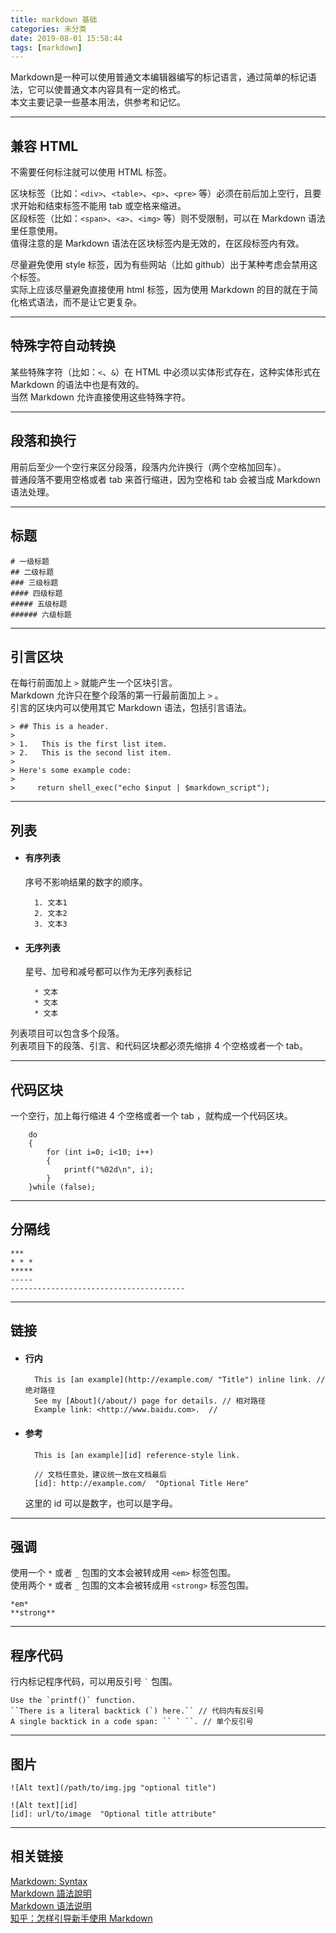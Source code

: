 ```yaml
---
title: markdown 基础
categories: 未分类
date: 2019-08-01 15:58:44
tags: [markdown]
---
```


Markdown是一种可以使用普通文本编辑器编写的标记语言，通过简单的标记语法，它可以使普通文本内容具有一定的格式。  
本文主要记录一些基本用法，供参考和记忆。
<!--more-->

***
## 兼容 HTML

不需要任何标注就可以使用 HTML 标签。

区块标签（比如：`<div>`、`<table>`、`<p>`、`<pre>` 等）必须在前后加上空行，且要求开始和结束标签不能用 tab 或空格来缩进。  
区段标签（比如：`<span>`、`<a>`、`<img>` 等）则不受限制，可以在 Markdown 语法里任意使用。  
值得注意的是 Markdown 语法在区块标签内是无效的，在区段标签内有效。

尽量避免使用 style 标签，因为有些网站（比如 github）出于某种考虑会禁用这个标签。  
实际上应该尽量避免直接使用 html 标签，因为使用 Markdown 的目的就在于简化格式语法，而不是让它更复杂。

***
## 特殊字符自动转换

某些特殊字符（比如：`<`、`&`）在 HTML 中必须以实体形式存在，这种实体形式在 Markdown 的语法中也是有效的。  
当然 Markdown 允许直接使用这些特殊字符。

***
## 段落和换行

用前后至少一个空行来区分段落，段落内允许换行（两个空格加回车）。  
普通段落不要用空格或者 tab 来首行缩进，因为空格和 tab 会被当成 Markdown 语法处理。

***
## 标题

    # 一级标题
    ## 二级标题
    ### 三级标题
    #### 四级标题
    ##### 五级标题
    ###### 六级标题

***
## 引言区块

在每行前面加上 `>` 就能产生一个区块引言。  
Markdown 允许只在整个段落的第一行最前面加上 `>` 。  
引言的区块内可以使用其它 Markdown 语法，包括引言语法。

    > ## This is a header.
    > 
    > 1.   This is the first list item.
    > 2.   This is the second list item.
    > 
    > Here's some example code:
    > 
    >     return shell_exec("echo $input | $markdown_script");

***
## 列表

* #### 有序列表
    序号不影响结果的数字的顺序。

        1. 文本1
        2. 文本2
        3. 文本3

* #### 无序列表
    星号、加号和减号都可以作为无序列表标记

        * 文本
        * 文本
        * 文本

列表项目可以包含多个段落。  
列表项目下的段落、引言、和代码区块都必须先缩排 4 个空格或者一个 tab。

***
## 代码区块

一个空行，加上每行缩进 4 个空格或者一个 tab ，就构成一个代码区块。
    
        do
        {
            for (int i=0; i<10; i++)
            {
                printf("%02d\n", i);
            }
        }while (false);

***
## 分隔线
    
    ***
    * * *
    *****
    -----
    ---------------------------------------

***
## 链接

* #### 行内
    
        This is [an example](http://example.com/ "Title") inline link. // 绝对路径
        See my [About](/about/) page for details. // 相对路径
        Example link: <http://www.baidu.com>.  //

* #### 参考

        This is [an example][id] reference-style link.
        
        // 文档任意处，建议统一放在文档最后
        [id]: http://example.com/  "Optional Title Here"

    这里的 id 可以是数字，也可以是字母。

***
## 强调

使用一个 `*` 或者 `_` 包围的文本会被转成用 `<em>` 标签包围。  
使用两个 `*` 或者 `_` 包围的文本会被转成用 `<strong>` 标签包围。

    *em*
    **strong**

***
## 程序代码

行内标记程序代码，可以用反引号 `` ` `` 包围。
    
    Use the `printf()` function.
    ``There is a literal backtick (`) here.`` // 代码内有反引号
    A single backtick in a code span: `` ` ``. // 单个反引号

***
## 图片

    ![Alt text](/path/to/img.jpg "optional title")
    
    ![Alt text][id]
    [id]: url/to/image  "Optional title attribute"

***
## 相关链接

[Markdown: Syntax][1]  
[Markdown 語法說明][2]  
[Markdown 语法说明][3]  
[知乎：怎样引导新手使用 Markdown][4]  

  [1]: http://daringfireball.net/projects/markdown/syntax
  [2]: http://markdown.tw/
  [3]: http://www.ituring.com.cn/article/504
  [4]: http://www.zhihu.com/question/20409634

